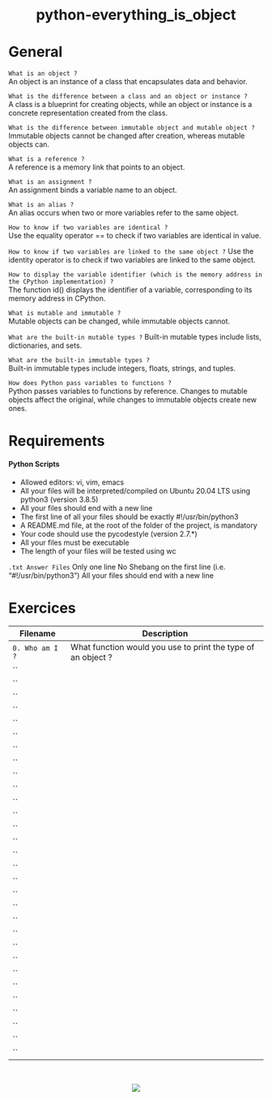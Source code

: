 
<div align= "center">
  <h1>python-everything_is_object</h1>
</div>


# General

`What is an object ?`  
An object is an instance of a class that encapsulates data and behavior.

`What is the difference between a class and an object or instance ?`  
A class is a blueprint for creating objects, while an object or instance is a concrete representation created from the class.

`What is the difference between immutable object and mutable object ?`  
Immutable objects cannot be changed after creation, whereas mutable objects can.

`What is a reference ?`  
 A reference is a memory link that points to an object.

`What is an assignment ?`  
 An assignment binds a variable name to an object.

`What is an alias ?`  
An alias occurs when two or more variables refer to the same object.

`How to know if two variables are identical ?`  
Use the equality operator == to check if two variables are identical in value.

`How to know if two variables are linked to the same object ?` 
Use the identity operator is to check if two variables are linked to the same object.

`How to display the variable identifier (which is the memory address in the CPython implementation) ?`   
The function id() displays the identifier of a variable, corresponding to its memory address in CPython.

`What is mutable and immutable ?`  
Mutable objects can be changed, while immutable objects cannot.

`What are the built-in mutable types ?` 
Built-in mutable types include lists, dictionaries, and sets.

`What are the built-in immutable types ?`  
Built-in immutable types include integers, floats, strings, and tuples.

`How does Python pass variables to functions ?`  
Python passes variables to functions by reference. Changes to mutable objects affect the original, while changes to immutable objects create new ones.

# Requirements 

#### Python Scripts

- Allowed editors: vi, vim, emacs
- All your files will be interpreted/compiled on Ubuntu 20.04 LTS using python3 (version 3.8.5)
- All your files should end with a new line
- The first line of all your files should be exactly #!/usr/bin/python3
- A README.md file, at the root of the folder of the project, is mandatory
- Your code should use the pycodestyle (version 2.7.*)
- All your files must be executable
- The length of your files will be tested using wc

`.txt Answer Files`
Only one line
No Shebang on the first line (i.e. “#!/usr/bin/python3”)
All your files should end with a new line


# Exercices

| Filename | Description |
| -------- | ----------- |
|`0. Who am I ?`|What function would you use to print the type of an object ?|
|``||
|``||
|``||
|``||
|``||
|``||
|``||
|``||
|``||
|``||
|``||
|``||
|``||
|``||
|``||
|``||
|``||
|``||
|``||
|``||
|``||
|``||
|``||
|``||
|``||
|``||
|``||
|``||
|``||
|``||


<br>

<p align="center">
  <img src="https://i.imgur.com/J1oVLId.jpeg" name="logo Holberton"/>
</p>
